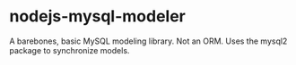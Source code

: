# nodejs-mysql-modeler
A barebones, basic MySQL modeling library. Not an ORM. Uses the mysql2 package to synchronize models.
